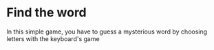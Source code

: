# Find the word

In this simple game, you have to guess a mysterious word by choosing letters with the keyboard's game
